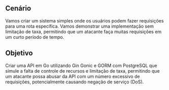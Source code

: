 ## Cenário

Vamos criar um sistema simples onde os usuários podem fazer requisições para uma rota específica. Vamos demonstrar uma implementação sem limitação de taxa, permitindo que um atacante faça muitas requisições em um curto período de tempo.

## Objetivo
Criar uma API em Go utilizando Gin Gonic e GORM com PostgreSQL que simule a falta de controle de recursos e limitação de taxa, permitindo que um atacante possa abusar da API com um número excessivo de requisições, potencialmente causando negação de serviço (DoS).

